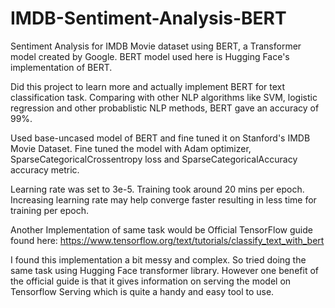 # IMDB-Sentiment-Analysis-BERT
Sentiment Analysis for IMDB Movie dataset using BERT, a Transformer model created by Google. BERT model used here is Hugging Face's implementation of BERT.

Did this project to learn more and actually implement BERT for text classification task. Comparing with other NLP algorithms like SVM, logistic regression and other probablistic NLP methods, BERT gave an accuracy of 99%.

Used base-uncased model of BERT and fine tuned it on Stanford's IMDB Movie Dataset. Fine tuned the model with Adam optimizer, SparseCategoricalCrossentropy loss and SparseCategoricalAccuracy accuracy metric. 

Learning rate was set to 3e-5. Training took around 20 mins per epoch. Increasing learning rate may help converge faster resulting in less time for training per epoch.

Another Implementation of same task would be Official TensorFlow guide found here:
https://www.tensorflow.org/text/tutorials/classify_text_with_bert

I found this implementation a bit messy and complex. So tried doing the same task using Hugging Face transformer library. However one benefit of the official guide is that it gives information on serving the model on Tensorflow Serving which is quite a handy and easy tool to use.
